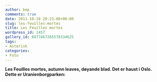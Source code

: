 ```yaml
---
author: bep
comments: true
date: 2011-10-18 20:23:08+00:00
slug: les-feuilles-mortes
title: Les Feuilles mortes
wordpress_id: 1457
gallery_id: 6077467265578334625
tags: 
- Asterisk
categories:
- Foto
---
```


**Les Feuilles mortes, autumn leaves, døyande blad. Det er haust i Oslo. Dette er Uranienborgparken:**

